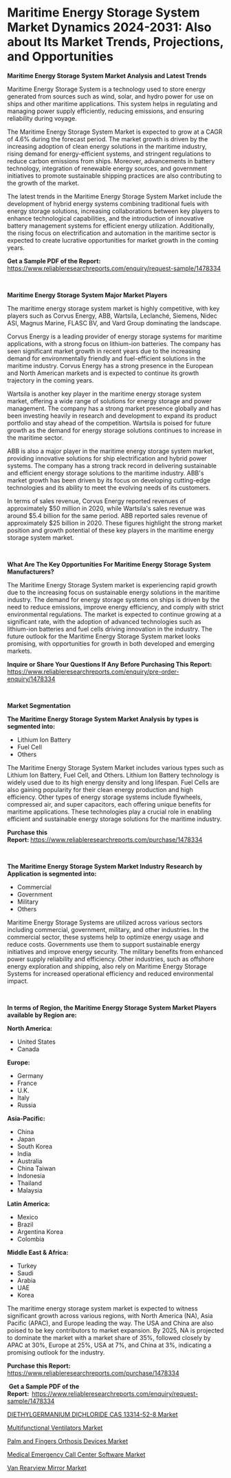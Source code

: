 <p><h1>Maritime Energy Storage System Market Dynamics 2024-2031: Also about Its Market Trends, Projections, and Opportunities</h1></p><p><strong>Maritime Energy Storage System Market Analysis and Latest Trends</strong></p>
<p><p>Maritime Energy Storage System is a technology used to store energy generated from sources such as wind, solar, and hydro power for use on ships and other maritime applications. This system helps in regulating and managing power supply efficiently, reducing emissions, and ensuring reliability during voyage.</p><p>The Maritime Energy Storage System Market is expected to grow at a CAGR of 4.6% during the forecast period. The market growth is driven by the increasing adoption of clean energy solutions in the maritime industry, rising demand for energy-efficient systems, and stringent regulations to reduce carbon emissions from ships. Moreover, advancements in battery technology, integration of renewable energy sources, and government initiatives to promote sustainable shipping practices are also contributing to the growth of the market.</p><p>The latest trends in the Maritime Energy Storage System Market include the development of hybrid energy systems combining traditional fuels with energy storage solutions, increasing collaborations between key players to enhance technological capabilities, and the introduction of innovative battery management systems for efficient energy utilization. Additionally, the rising focus on electrification and automation in the maritime sector is expected to create lucrative opportunities for market growth in the coming years.</p></p>
<p><strong>Get a Sample PDF of the Report:&nbsp;</strong> <a href="https://www.reliableresearchreports.com/enquiry/request-sample/1478334">https://www.reliableresearchreports.com/enquiry/request-sample/1478334</a></p>
<p>&nbsp;</p>
<p><strong>Maritime Energy Storage System Major Market Players</strong></p>
<p><p>The maritime energy storage system market is highly competitive, with key players such as Corvus Energy, ABB, Wartsila, Leclanché, Siemens, Nidec ASI, Magnus Marine, FLASC BV, and Vard Group dominating the landscape. </p><p>Corvus Energy is a leading provider of energy storage systems for maritime applications, with a strong focus on lithium-ion batteries. The company has seen significant market growth in recent years due to the increasing demand for environmentally friendly and fuel-efficient solutions in the maritime industry. Corvus Energy has a strong presence in the European and North American markets and is expected to continue its growth trajectory in the coming years.</p><p>Wartsila is another key player in the maritime energy storage system market, offering a wide range of solutions for energy storage and power management. The company has a strong market presence globally and has been investing heavily in research and development to expand its product portfolio and stay ahead of the competition. Wartsila is poised for future growth as the demand for energy storage solutions continues to increase in the maritime sector.</p><p>ABB is also a major player in the maritime energy storage system market, providing innovative solutions for ship electrification and hybrid power systems. The company has a strong track record in delivering sustainable and efficient energy storage solutions to the maritime industry. ABB's market growth has been driven by its focus on developing cutting-edge technologies and its ability to meet the evolving needs of its customers.</p><p>In terms of sales revenue, Corvus Energy reported revenues of approximately $50 million in 2020, while Wartsila's sales revenue was around $5.4 billion for the same period. ABB reported sales revenue of approximately $25 billion in 2020. These figures highlight the strong market position and growth potential of these key players in the maritime energy storage system market.</p></p>
<p>&nbsp;</p>
<p><strong>What Are The Key Opportunities For Maritime Energy Storage System Manufacturers?</strong></p>
<p><p>The Maritime Energy Storage System market is experiencing rapid growth due to the increasing focus on sustainable energy solutions in the maritime industry. The demand for energy storage systems on ships is driven by the need to reduce emissions, improve energy efficiency, and comply with strict environmental regulations. The market is expected to continue growing at a significant rate, with the adoption of advanced technologies such as lithium-ion batteries and fuel cells driving innovation in the industry. The future outlook for the Maritime Energy Storage System market looks promising, with opportunities for growth in both developed and emerging markets.</p></p>
<p><strong>Inquire or Share Your Questions If Any Before Purchasing This Report:</strong> <a href="https://www.reliableresearchreports.com/enquiry/pre-order-enquiry/1478334">https://www.reliableresearchreports.com/enquiry/pre-order-enquiry/1478334</a></p>
<p>&nbsp;</p>
<p><strong>Market Segmentation</strong></p>
<p><strong>The Maritime Energy Storage System Market Analysis by types is segmented into:</strong></p>
<p><ul><li>Lithium Ion Battery</li><li>Fuel Cell</li><li>Others</li></ul></p>
<p><p>The Maritime Energy Storage System Market includes various types such as Lithium Ion Battery, Fuel Cell, and Others. Lithium Ion Battery technology is widely used due to its high energy density and long lifespan. Fuel Cells are also gaining popularity for their clean energy production and high efficiency. Other types of energy storage systems include flywheels, compressed air, and super capacitors, each offering unique benefits for maritime applications. These technologies play a crucial role in enabling efficient and sustainable energy storage solutions for the maritime industry.</p></p>
<p><strong>Purchase this Report:&nbsp;</strong><a href="https://www.reliableresearchreports.com/purchase/1478334">https://www.reliableresearchreports.com/purchase/1478334</a></p>
<p>&nbsp;</p>
<p><strong>The Maritime Energy Storage System Market Industry Research by Application is segmented into:</strong></p>
<p><ul><li>Commercial</li><li>Government</li><li>Military</li><li>Others</li></ul></p>
<p><p>Maritime Energy Storage Systems are utilized across various sectors including commercial, government, military, and other industries. In the commercial sector, these systems help to optimize energy usage and reduce costs. Governments use them to support sustainable energy initiatives and improve energy security. The military benefits from enhanced power supply reliability and efficiency. Other industries, such as offshore energy exploration and shipping, also rely on Maritime Energy Storage Systems for increased operational efficiency and reduced environmental impact.</p></p>
<p>&nbsp;</p>
<p><strong>In terms of Region, the Maritime Energy Storage System Market Players available by Region are:</strong></p>
<p>
    <p> <strong> North America: </strong>
        <ul>
            <li>United States</li>
            <li>Canada</li>
        </ul>
        </p> 
    <p> <strong> Europe: </strong>
        <ul>
            <li>Germany</li>
            <li>France</li>
            <li>U.K.</li>
            <li>Italy</li>
            <li>Russia</li>
        </ul>
        </p> 
    <p> <strong> Asia-Pacific: </strong>
        <ul>
            <li>China</li>
            <li>Japan</li>
            <li>South Korea</li>
            <li>India</li>
            <li>Australia</li>
            <li>China Taiwan</li>
            <li>Indonesia</li>
            <li>Thailand</li>
            <li>Malaysia</li>
        </ul>
        </p> 
    <p> <strong> Latin America: </strong>
        <ul>
            <li>Mexico</li>
            <li>Brazil</li>
            <li>Argentina Korea</li>
            <li>Colombia</li>
        </ul>
        </p> 
    <p> <strong> Middle East & Africa: </strong>
        <ul>
            <li>Turkey</li>
            <li>Saudi</li>
            <li>Arabia</li>
            <li>UAE</li>
            <li>Korea</li>
        </ul>
    </p>
    </p>
<p><p>The maritime energy storage system market is expected to witness significant growth across various regions, with North America (NA), Asia Pacific (APAC), and Europe leading the way. The USA and China are also poised to be key contributors to market expansion. By 2025, NA is projected to dominate the market with a market share of 35%, followed closely by APAC at 30%, Europe at 25%, USA at 7%, and China at 3%, indicating a promising outlook for the industry.</p></p>
<p><strong>Purchase this Report: </strong><a href="https://www.reliableresearchreports.com/purchase/1478334">https://www.reliableresearchreports.com/purchase/1478334</a></p>
<p>&nbsp;<strong>Get a Sample PDF of the Report:&nbsp;&nbsp;</strong><a href="https://www.reliableresearchreports.com/enquiry/request-sample/1478334">https://www.reliableresearchreports.com/enquiry/request-sample/1478334</a></p>
<p><strong></strong></p>
<p><p><a href="https://github.com/timeliteaut/Market-Research-Report-List-1/blob/main/diethylgermanium-dichloride-cas-13314-52-8-market.md">DIETHYLGERMANIUM DICHLORIDE CAS 13314-52-8 Market</a></p><p><a href="https://medium.com/@kelsitorphy644/multifunctional-ventilators-nbsp-market-focuses-on-market-share-size-and-projected-forecast-till-177b90846848">Multifunctional Ventilators Market</a></p><p><a href="https://medium.com/@kelsitorphy644/analyzing-palm-and-fingers-orthosis-devices-market-global-industry-perspective-and-forecast-2024-5f90b8d6ea9b">Palm and Fingers Orthosis Devices Market</a></p><p><a href="https://issuu.com/reportprime-2/docs/medical-emergency-call-center-software-market-size">Medical Emergency Call Center Software Market</a></p><p><a href="https://github.com/seekum/Market-Research-Report-List-1/blob/main/van-rearview-mirror-market.md">Van Rearview Mirror Market</a></p></p>